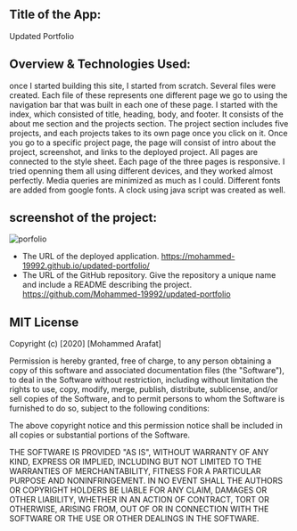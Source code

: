 ## Title of the App:
Updated Portfolio

## Overview & Technologies Used:
once I started building this site, I started from scratch. Several files were created. Each file of these represents one different page we go to using the navigation bar that was built in each one of these page.
I started with the index, which consisted of title, heading, body, and footer. It consists of the about me section and the projects section. The project section includes five projects, and each projects takes to its own page once you click on it. Once you go to a specific project page, the page will consist of intro about the project, screenshot, and links to the deployed project.
All pages are connected to the style sheet.
Each page of the three pages is responsive. I tried openning them all using different devices, and they worked almost perfectly. Media queries are minimized as much as I could.
Different fonts are added from google fonts.
A clock using java script was created as well.

## screenshot of the project:
![porfolio](https://user-images.githubusercontent.com/67847324/95365344-0238d280-08a0-11eb-81b5-307b32b47195.PNG)

* The URL of the deployed application.
https://mohammed-19992.github.io/updated-portfolio/
* The URL of the GitHub repository. Give the repository a unique name and include a README describing the project.
https://github.com/Mohammed-19992/updated-portfolio

## MIT License

Copyright (c) [2020] [Mohammed Arafat]

Permission is hereby granted, free of charge, to any person obtaining a copy
of this software and associated documentation files (the "Software"), to deal
in the Software without restriction, including without limitation the rights
to use, copy, modify, merge, publish, distribute, sublicense, and/or sell
copies of the Software, and to permit persons to whom the Software is
furnished to do so, subject to the following conditions:

The above copyright notice and this permission notice shall be included in all
copies or substantial portions of the Software.

THE SOFTWARE IS PROVIDED "AS IS", WITHOUT WARRANTY OF ANY KIND, EXPRESS OR
IMPLIED, INCLUDING BUT NOT LIMITED TO THE WARRANTIES OF MERCHANTABILITY,
FITNESS FOR A PARTICULAR PURPOSE AND NONINFRINGEMENT. IN NO EVENT SHALL THE
AUTHORS OR COPYRIGHT HOLDERS BE LIABLE FOR ANY CLAIM, DAMAGES OR OTHER
LIABILITY, WHETHER IN AN ACTION OF CONTRACT, TORT OR OTHERWISE, ARISING FROM,
OUT OF OR IN CONNECTION WITH THE SOFTWARE OR THE USE OR OTHER DEALINGS IN THE
SOFTWARE.

